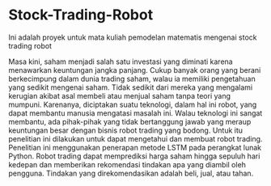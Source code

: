 # Stock-Trading-Robot
Ini adalah proyek untuk mata kuliah pemodelan matematis mengenai stock trading robot

Masa kini, saham menjadi salah satu investasi yang diminati karena menawarkan keuntungan jangka panjang. Cukup banyak orang yang berani berkecimpung dalam dunia trading saham, walau ia memiliki pengetahuan yang sedikit mengenai saham. Tidak sedikit dari mereka yang mengalami kerugian akibat asal membeli atau menjual saham tanpa teori yang mumpuni. Karenanya, diciptakan suatu teknologi, dalam hal ini robot, yang dapat membantu manusia mengatasi masalah ini. Walau teknologi ini sangat membantu, ada pihak-pihak yang tidak bertanggung jawab yang meraup keuntungan besar dengan bisnis robot trading yang bodong. Untuk itu penelitian ini dilakukan untuk dapat mengetahui dan membuat robot trading. Penelitian ini menggunakan penerapan metode LSTM pada perangkat lunak Python. Robot trading dapat memprediksi harga saham hingga sepuluh hari kedepan dan memberikan rekomendasi tindakan apa yang diambil oleh pengguna. Tindakan yang direkomendasikan adalah beli, jual, atau tahan. 
